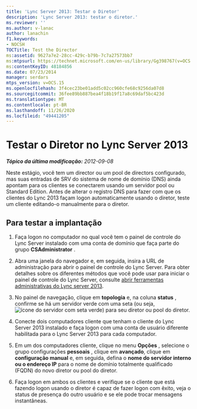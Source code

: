 ```yaml
---
title: 'Lync Server 2013: Testar o Diretor'
description: 'Lync Server 2013: testar o diretor.'
ms.reviewer: ''
ms.author: v-lanac
author: lanachin
f1.keywords:
- NOCSH
TOCTitle: Test the Director
ms:assetid: 9627a7e2-28cc-429c-b79b-7c7a27573bb7
ms:mtpsurl: https://technet.microsoft.com/en-us/library/Gg398767(v=OCS.15)
ms:contentKeyID: 48184856
ms.date: 07/23/2014
manager: serdars
mtps_version: v=OCS.15
ms.openlocfilehash: 3f4cec23be01add5c02cc960cfe68c9256da07d8
ms.sourcegitcommit: 36fee89bb887bea4f18b19f17a8c69daf5bc423d
ms.translationtype: MT
ms.contentlocale: pt-BR
ms.lasthandoff: 11/26/2020
ms.locfileid: "49441205"
---
```

# <a name="test-the-director-in-lync-server-2013"></a>Testar o Diretor no Lync Server 2013

<div data-xmlns="http://www.w3.org/1999/xhtml">

<div class="topic" data-xmlns="http://www.w3.org/1999/xhtml" data-msxsl="urn:schemas-microsoft-com:xslt" data-cs="https://msdn.microsoft.com/">

<div data-asp="https://msdn2.microsoft.com/asp">



</div>

<div id="mainSection">

<div id="mainBody">

<span> </span>

_**Tópico da última modificação:** 2012-09-08_

Neste estágio, você tem um director ou um pool de directors configurado, mas suas entradas de SRV do sistema de nome de domínio (DNS) ainda apontam para os clientes se conectarem usando um servidor pool ou Standard Edition. Antes de alterar o registro DNS para fazer com que os clientes do Lync 2013 façam logon automaticamente usando o diretor, teste um cliente editando-o manualmente para o diretor.

<div>

## <a name="to-test-the-deployment"></a>Para testar a implantação

1.  Faça logon no computador no qual você tem o painel de controle do Lync Server instalado com uma conta de domínio que faça parte do grupo **CSAdministrator** .

2.  Abra uma janela do navegador e, em seguida, insira a URL de administração para abrir o painel de controle do Lync Server. Para obter detalhes sobre os diferentes métodos que você pode usar para iniciar o painel de controle do Lync Server, consulte [abrir ferramentas administrativas do Lync server 2013](lync-server-2013-open-lync-server-administrative-tools.md).

3.  No painel de navegação, clique em **topologia** e, na coluna **status** , confirme se há um servidor verde com uma seta (ou seja, ![ícone do servidor com seta verde](images/Gg398767.2263cdb7-7e60-457a-a528-a3a082bd051b(OCS.15).jpg "Ícone do servidor com seta verde")) para seu diretor ou pool do diretor.

4.  Conecte dois computadores cliente que tenham o cliente do Lync Server 2013 instalado e faça logon com uma conta de usuário diferente habilitada para o Lync Server 2013 para cada computador.

5.  Em um dos computadores cliente, clique no menu **Opções** , selecione o grupo configurações **pessoais** , clique em **avançado**, clique em **configuração manual** e, em seguida, defina o **nome do servidor interno ou o endereço IP** para o nome de domínio totalmente qualificado (FQDN) do novo diretor ou pool do diretor.

6.  Faça logon em ambos os clientes e verifique se o cliente que está fazendo logon usando o diretor é capaz de fazer logon com êxito, veja o status de presença do outro usuário e se ele pode trocar mensagens instantâneas.

</div>

</div>

<span> </span>

</div>

</div>

</div>

